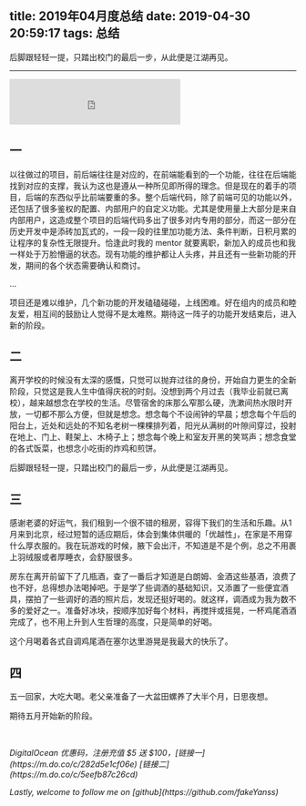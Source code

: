 title: 2019年04月度总结
date: 2019-04-30 20:59:17
tags: 总结
---
后脚跟轻轻一提，只踏出校门的最后一步，从此便是江湖再见。
<!--more-->

---

<iframe src="https://open.spotify.com/embed/track/0V6mWe5eWcVk6C0Y5ZQBt5" width="300" height="80" frameborder="0" allowtransparency="true" allow="encrypted-media"></iframe>

## 一

以往做过的项目，前后端往往是对应的，在前端能看到的一个功能，往往在后端能找到对应的支撑，我认为这也是遵从一种所见即所得的理念。但是现在的着手的项目，后端的东西似乎比前端要重的多。整个后端代码，除了前端可见的功能以外，还包括了很多鉴权的配置、内部用户的自定义功能。尤其是使用量上大部分是来自内部用户，这造成整个项目的后端代码多出了很多对内专用的部分，而这一部分在历史开发中是添砖加瓦式的，一段一段的往里加功能方法、条件判断，日积月累的让程序的复杂性无限提升。恰逢此时我的 mentor 就要离职，新加入的成员也和我一样处于万脸懵逼的状态。现有功能的维护都让人头疼，并且还有一些新功能的开发，期间的各个状态需要确认和商讨。

...

项目还是难以维护，几个新功能的开发磕磕碰碰，上线困难。好在组内的成员和睦友爱，相互间的鼓励让人觉得不是太难熬。期待这一阵子的功能开发结束后，进入新的阶段。

## 二

离开学校的时候没有太深的感慨，只觉可以抛弃过往的身份，开始自力更生的全新阶段，只觉这是我人生中值得庆祝的时刻。没想到两个月过去（我毕业前就已离校），越来越想念在学校的生活。尽管宿舍的床那么窄那么硬，洗漱间热水限时开放，一切都不那么方便，但就是想念。想念每个不设闹钟的早晨；想念每个午后的阳台上，近处和远处的不知名老树一棵棵排列着，阳光从满树的叶隙间穿过，投射在地上、门上、鞋架上、木椅子上；想念每个晚上和室友开黑的笑骂声；想念食堂的各式饭菜，也想念小吃街的炸鸡和煎饼。

后脚跟轻轻一提，只踏出校门的最后一步，从此便是江湖再见。

## 三

感谢老婆的好运气，我们租到一个很不错的租房，容得下我们的生活和乐趣。从1月来到北京，经过短暂的适应期后，体会到集体供暖的「优越性」，在家是不用穿什么厚衣服的。我在玩游戏的时候，腋下会出汗，不知道是不是个例，总之不用裹上羽绒服或者厚睡衣，会舒服很多。

房东在离开前留下了几瓶酒，查了一番后才知道是白朗姆、金酒这些基酒，浪费了也不好，总得想办法喝掉吧。于是学了些调酒的基础知识，又添置了一些便宜酒具，摆拍了一些调好的酒的照片后，发现还挺好喝的。就这样，调酒成为我为数不多的爱好之一。准备好冰块，按顺序加好每个材料，再搅拌或摇晃，一杯鸡尾酒酒完成了，也不用上升到人生哲理的高度，只是简单的好喝。

这个月喝着各式自调鸡尾酒在塞尔达里游晃是我最大的快乐了。

## 四

五一回家，大吃大喝。老父亲准备了一大盆田螺养了大半个月，日思夜想。

期待五月开始新的阶段。



<!-- more -->

<br>
<p id="div-border-left-red"><i>DigitalOcean 优惠码，注册充值 $5 送 $100，[链接一](https://m.do.co/c/282d5e1cf06e) [链接二](https://m.do.co/c/5eefb87c26cd)</i></span>
<p id="div-border-left-red"><i>Lastly, welcome to follow me on [github](https://github.com/fakeYanss)</i></p>
